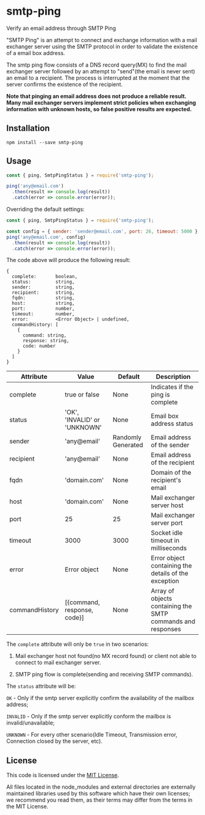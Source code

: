 # smtp-ping
Verify an email address through SMTP Ping

"SMTP Ping" is an attempt to connect and exchange information with a mail exchanger server using the SMTP protocol in order to validate the existence of a email box address.

The smtp ping flow consists of a DNS record query(MX) to find the mail exchanger server followed by an attempt to "send"(the email is never sent) an email to a recipient. The process is interrupted at the moment that the server confirms the existence of the recipient.

**Note that pinging an email address does not produce a reliable result.  Many mail exchanger servers implement strict policies when exchanging information with unknown hosts, so false positive results are expected.**

## Installation
```
npm install --save smtp-ping
```

## Usage
```js
const { ping, SmtpPingStatus } = require('smtp-ping');

ping('any@email.com')
  .then(result => console.log(result))
  .catch(error => console.error(error));
```

Overriding the default settings:
```js
const { ping, SmtpPingStatus } = require('smtp-ping');

const config = { sender: 'sender@email.com', port: 26, timeout: 5000 };
ping('any@email.com', config)
  .then(result => console.log(result))
  .catch(error => console.error(error));
```
The code above will produce the following result:
```
{
  complete:       boolean,
  status:         string,
  sender:         string,
  recipient:      string,
  fqdn:           string,
  host:           string,
  port:           number,
  timeout:        number,
  error:          <Error Object> | undefined,
  commandHistory: [
    { 
      command: string, 
      response: string, 
      code: number
    }
  ]
}
```

| Attribute      | Value                        | Default            | Description                                                 |
| -------------- | ---------------------------- | ------------------ | ----------------------------------------------------------- |
| complete       | true or false                | None               | Indicates if the ping is complete                           | 
| status         | 'OK', 'INVALID' or 'UNKNOWN' | None               | Email box address status                                    | 
| sender         | 'any@email'                  | Randomly Generated | Email address of the sender                                 | 
| recipient      | 'any@email'                  | None               | Email address of the recipient                              |
| fqdn           | 'domain.com'                 | None               | Domain of the recipient's email                             |
| host           | 'domain.com'                 | None               | Mail exchanger server host                                  | 
| port           | 25                           | 25                 | Mail exchanger server port                                  |
| timeout        | 3000                         | 3000               | Socket idle timeout in milliseconds                         | 
| error          | Error object                 | None               | Error object containing the details of the exception        | 
| commandHistory | [{command, response, code}]  | None               | Array of objects containing the SMTP commands and responses |

The ```complete``` attribute will only be ```true``` in two scenarios: 

1. Mail exchanger host not found(no MX record found) or client not able to connect to mail exchanger server.

2. SMTP ping flow is complete(sending and receiving SMTP commands).

The ```status``` attribute will be:

```OK``` - Only if the smtp server explicitly confirm the availability of the mailbox address;

```INVALID``` - Only if the smtp server explicitly conform the mailbox is invalid/unavailable;

 ```UNKNOWN``` - For every other scenario(Idle Timeout, Transmission error, Connection closed by the server, etc).

## License

This code is licensed under the [MIT License](./LICENSE.txt).

All files located in the node_modules and external directories are externally maintained libraries used by this software which have their own licenses; we recommend you read them, as their terms may differ from the terms in the MIT License.
